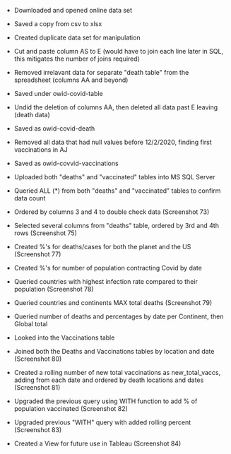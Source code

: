 - Downloaded and opened online data set

- Saved a copy from csv to xlsx

- Created duplicate data set for manipulation

- Cut and paste column AS to E (would have to join each line later in SQL, this mitigates the   number of joins required)

- Removed irrelavant data for separate "death table" from the spreadsheet (columns AA and   beyond)

- Saved under owid-covid-table

- Undid the deletion of columns AA, then deleted all data past E leaving (death data)

- Saved as owid-covid-death

- Removed all data that had null values before 12/2/2020, finding first vaccinations in AJ

- Saved as owid-covvid-vaccinations

- Uploaded both "deaths" and "vaccinated" tables into MS SQL Server

- Queried ALL (*) from both "deaths" and "vaccinated" tables to confirm data count

- Ordered by columns 3 and 4 to double check data (Screenshot 73)

- Selected several columns from "deaths" table, ordered by 3rd and 4th rows (Screenshot 75)

- Created %'s for deaths/cases for both the planet and the US (Screenshot 77)

- Created %'s for number of population contracting Covid by date

- Queried countries with highest infection rate compared to their population (Screenshot 78)

- Queried countries and continents MAX total deaths (Screenshot 79)

- Queried number of deaths and percentages by date per Continent, then Global total

- Looked into the Vaccinations table

- Joined both the Deaths and Vaccinations tables by location and date (Screenshot 80)

- Created a rolling number of new total vaccinations as new_total_vaccs, adding from each     date and ordered by death locations and dates (Screenshot 81)

- Upgraded the previous query using WITH function to add % of population vaccinated   (Screenshot 82)

- Upgraded previous "WITH" query with added rolling percent (Screenshot 83)

- Created a View for future use in Tableau (Screenshot 84)
